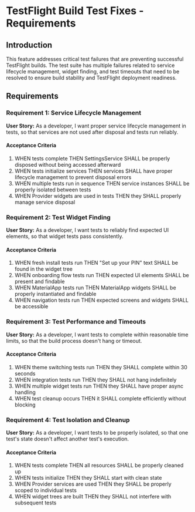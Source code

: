 # TestFlight Build Test Fixes - Requirements

## Introduction

This feature addresses critical test failures that are preventing successful TestFlight builds. The test suite has multiple failures related to service lifecycle management, widget finding, and test timeouts that need to be resolved to ensure build stability and TestFlight deployment readiness.

## Requirements

### Requirement 1: Service Lifecycle Management

**User Story:** As a developer, I want proper service lifecycle management in tests, so that services are not used after disposal and tests run reliably.

#### Acceptance Criteria

1. WHEN tests complete THEN SettingsService SHALL be properly disposed without being accessed afterward
2. WHEN tests initialize services THEN services SHALL have proper lifecycle management to prevent disposal errors
3. WHEN multiple tests run in sequence THEN service instances SHALL be properly isolated between tests
4. WHEN Provider widgets are used in tests THEN they SHALL properly manage service disposal

### Requirement 2: Test Widget Finding

**User Story:** As a developer, I want tests to reliably find expected UI elements, so that widget tests pass consistently.

#### Acceptance Criteria

1. WHEN fresh install tests run THEN "Set up your PIN" text SHALL be found in the widget tree
2. WHEN onboarding flow tests run THEN expected UI elements SHALL be present and findable
3. WHEN MaterialApp tests run THEN MaterialApp widgets SHALL be properly instantiated and findable
4. WHEN navigation tests run THEN expected screens and widgets SHALL be accessible

### Requirement 3: Test Performance and Timeouts

**User Story:** As a developer, I want tests to complete within reasonable time limits, so that the build process doesn't hang or timeout.

#### Acceptance Criteria

1. WHEN theme switching tests run THEN they SHALL complete within 30 seconds
2. WHEN integration tests run THEN they SHALL not hang indefinitely
3. WHEN multiple widget tests run THEN they SHALL have proper async handling
4. WHEN test cleanup occurs THEN it SHALL complete efficiently without blocking

### Requirement 4: Test Isolation and Cleanup

**User Story:** As a developer, I want tests to be properly isolated, so that one test's state doesn't affect another test's execution.

#### Acceptance Criteria

1. WHEN tests complete THEN all resources SHALL be properly cleaned up
2. WHEN tests initialize THEN they SHALL start with clean state
3. WHEN Provider services are used THEN they SHALL be properly scoped to individual tests
4. WHEN widget trees are built THEN they SHALL not interfere with subsequent tests